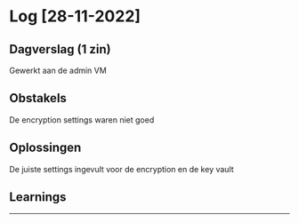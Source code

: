 # Log [28-11-2022]
 
## Dagverslag (1 zin)
Gewerkt aan de admin VM

## Obstakels
De encryption settings waren niet goed

## Oplossingen
De juiste settings ingevult voor de encryption en de key vault

## Learnings


---
